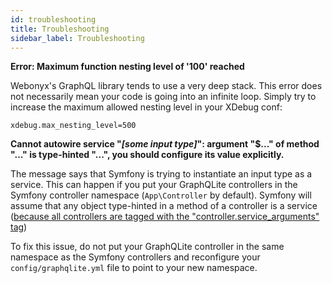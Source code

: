 ```yaml
---
id: troubleshooting
title: Troubleshooting
sidebar_label: Troubleshooting
---
```


**Error: Maximum function nesting level of '100' reached**

Webonyx's GraphQL library tends to use a very deep stack. 
This error does not necessarily mean your code is going into an infinite loop.
Simply try to increase the maximum allowed nesting level in your XDebug conf:

```
xdebug.max_nesting_level=500
```


**Cannot autowire service "_[some input type]_": argument "$..." of method "..." is type-hinted "...", you should configure its value explicitly.**

The message says that Symfony is trying to instantiate an input type as a service. This can happen if you put your
GraphQLite controllers in the Symfony controller namespace (`App\Controller` by default). Symfony will assume that any 
object type-hinted in a method of a controller is a service ([because all controllers are tagged with the "controller.service_arguments" tag](https://symfony.com/doc/current/service_container/3.3-di-changes.html#controllers-are-registered-as-services))

To fix this issue, do not put your GraphQLite controller in the same namespace as the Symfony controllers and
reconfigure your `config/graphqlite.yml` file to point to your new namespace. 

